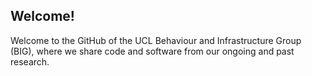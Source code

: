 ## Welcome!

Welcome to the GitHub of the UCL Behaviour and Infrastructure Group (BIG), where we share code and software from our ongoing and past research.
